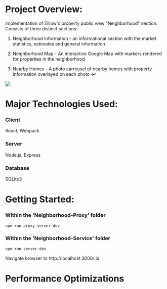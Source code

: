 # Project Overview: #

Implementation of Zillow's property public view "Neighborhood" section. Consists of three distinct sections:

1) Neighborhood Information - an informational section with the market statistics, estimates and general information

2) Neighborhood Map - An interactive Google Map with markers rendered for properties in the neighborhood

3) Nearby Homes - A photo carrousel of nearby homes with property information overlayed on each photo ↩

![](https://media.giphy.com/media/iI9jtttDLJbQiCTOpL/giphy.gif)



# Major Technologies Used: #

### Client ###
React, Webpack
### Server ###
Node.js, Express
### Database ###
SQLite3



# Getting Started: #

### Within the 'Neighborhood-Proxy' folder ###
    npm run proxy-server-dev

### Within the 'Neighborhood-Service' folder ###
    npm run server-dev

Navigate browser to http://localhost:3000/:id




# Performance Optimizations #
<!-- GZIP TEXT COMPRESSION -->






